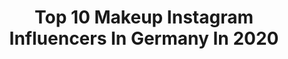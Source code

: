 ---
title: Top 10 Makeup Instagram Influencers In Germany In 2020
description: >-
  Find top makeup Instagram influencers in Germany in 2020. Most popular hashtags: #makeup #makeupartist #blogger #hair.
platform: Instagram
hits: 1999
text_top: Analyze the best Instagram influencers on inBeat.
text_bottom: Our database aggregates 1999 Instagram influencers like this in Germany for you to contact.
profiles:
  - username: "mrsmlw_"
    fullname: >-
      𝐎̈ 𝐙 𝐆 𝐄  ♥
    bio: >-
      Mommy of three ❥ #zwillingsmama // pro makeup artist @mrsmlwcosmetics // wifey to @maroquinox ✨🤲🏻
    location: "Germany"
    followers: 2397
    engagement: 2453
    commentsToLikes: 0.152220
    id: ckaos4627q0200i789z5s6xac
    verified: false
    hashtags: "#liebe, #mamablogger, #girls, #mamaleben"
  - username: "madameplatinum"
    fullname: >-
      HELEN | MAKEUP
    bio: >-
      👄 | All about Makeup 📍 | Leipzig | GER ↓ | Impressum
    location: "Germany"
    followers: 3611
    engagement: 2429
    commentsToLikes: 0.264002
    id: ck6u73kfij9s60j71b7h8iqg4
    verified: false
    hashtags: "#anastasiabeverlyhills, #artbabeaward2020, #brownmakeup, #graphicliner"
  - username: "lujain.albayat"
    fullname: >-
      لجين البيات | Lujain Al Bayat
    bio: >-
      Professional MakeupArtist💄 Beauty&Fashion 🎥YouTube: Lujain Albayat 📍🇩🇪 Germany
    location: "Germany"
    followers: 165803
    engagement: 518
    commentsToLikes: 0.036661
    id: ckap9xyzmu0620i78vscx3mal
    verified: false
    hashtags: "#makeup, #beauty"
  - username: "evis_gomez"
    fullname: >-
      Evis | The summer kind of girl
    bio: >-
      ♥ Outfits, makeup & cute spots ♥ My life in Germany ♥ Mexicana🇲🇽 ♥ See more of my content👇🏼
    location: "Germany"
    followers: 9528
    engagement: 988
    commentsToLikes: 0.162285
    id: ck0vyi8gq44jw0i19dksxvdzi
    verified: false
    hashtags: "#outfitlook, #outfitdestages, #outfitgram, #autumnvibes"
  - username: "lenaaleew"
    fullname: >-
      ✨LENA✨
    bio: >-
      💄selftaught makeup enthusiast 📍Bavaria, Germany 💌 lenaaleew@gmail.com ⬇️shop my looks⬇️
    location: "Germany"
    followers: 22178
    engagement: 1056
    commentsToLikes: 0.100013
    id: ck5bxdhhfniiw0i11i4byow1e
    verified: false
    hashtags: "#norvina, #morpheglamfam, #spookyseason, #morphebrushes"
  - username: "juliastiglbauer"
    fullname: >-
      JULI ☾
    bio: >-
      MAKEUP - LOVER @beqaj_arbnor ♥️ 21 y/o 🥀 | business psychology
    location: "Germany"
    followers: 10759
    engagement: 1477
    commentsToLikes: 0.156661
    id: ck9wen8yul0ry0j7893y2oyss
    verified: false
    hashtags: "#happygirl, #makeup, #instamakeup, #dewy"
  - username: "christiantorez"
    fullname: >-
      CHRISTIAN TOREZ MAKEUPARTIST
    bio: >-
      MAKEUPARTIST | PHOTOGRAPHER 📍 BERLIN & WORLDWIDE MANAGEMENT • jana.limbach@divimove.com TIKTOK - 260k+🌈
    location: "Germany"
    followers: 97598
    engagement: 1040
    commentsToLikes: 0.023603
    id: ckap02kf5ofot0i78zfx4i0y0
    verified: true
    hashtags: "#makeup, #makeuplook, #makeupartist, #beautyphotography"
  - username: "florianferino"
    fullname: >-
      Florian Ferino
    bio: >-
      Hair & Makeup Artist 💄 based in Berlin... | Fashion | Beauty | Celeb | Represented by Ballsaal Artist Management
    location: "Germany"
    followers: 36893
    engagement: 344
    commentsToLikes: 0.109300
    id: ck14l6802t27c0i19f245u8ot
    verified: false
    hashtags: "#twins, #shooting, #hairstylist, #gzsz"
  - username: "aliced__x"
    fullname: >-
      ℒea | ᴀʟᴡᴀʏs ᴀ ᴘᴏsɪᴛɪᴠᴇ ᴍɪɴᴅ 🌙
    bio: >-
      📍 ᴋᴏᴇʟɴ | ɢᴇʀ ✖️ ᴍᴀsᴋᴇɴʙɪʟᴅɴᴇʀɪɴ | ᴍᴏᴅᴇʟɪɴɢ ✖️ @leawieser__makeupart ✖️ _________________________ ✖️ @ink.angelz 🧚🏼‍♀️
    location: "Germany"
    followers: 15173
    engagement: 1436
    commentsToLikes: 0.025732
    id: ckap42v9g5lri0i78vnhz2fg3
    verified: false
    hashtags: "#sportyspice, #inkedgirls, #tattoolovers, #sheingals"
  - username: "astravoidcosplay"
    fullname: >-
      Astra
    bio: >-
      Va — 19 Ꮖ ᏟᎾᏚᏢᏞᎪY ᎪNᎠ Ꮖ KNᎾᏔ ᎢᎻᏆNᏩᏚ. Next con: TBA -Cosplayer/Makeup Artist- Sophie Turner’s doppelgänger & Jean Grey IRL TikTok: @astravoidcosplay
    location: "Germany"
    followers: 2134
    engagement: 3304
    commentsToLikes: 0.052855
    id: ckf5o22b00lcy0j23pjhju0rt
    verified: false
    hashtags: "#arrowversecosplay, #avengers, #cosplayers, #cwcosplay"
---